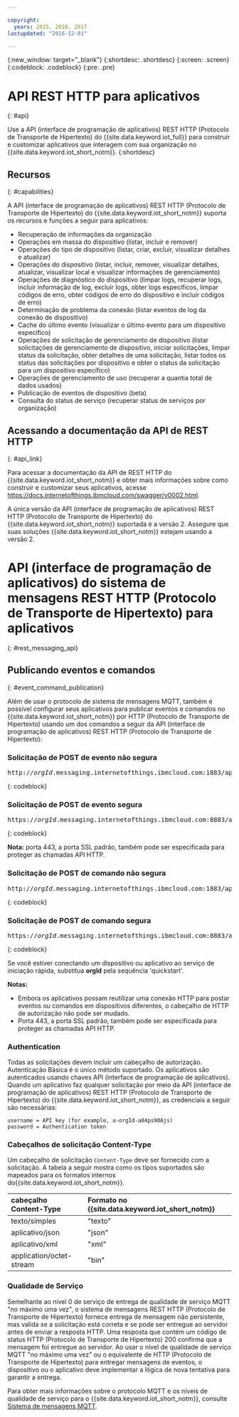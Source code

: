 ```yaml
---

copyright:
  years: 2015, 2016, 2017
lastupdated: "2016-12-01"

---
```


{:new_window: target="_blank"}
{:shortdesc: .shortdesc}
{:screen: .screen}
{:codeblock: .codeblock}
{:pre: .pre}

# API REST HTTP para aplicativos
{: #api}

Use a API (interface de programação de aplicativos) REST HTTP (Protocolo de Transporte de Hipertexto) do {{site.data.keyword.iot_full}} para construir e customizar aplicativos que interagem com sua organização no {{site.data.keyword.iot_short_notm}}.
{:shortdesc}

## Recursos
{: #capabilities}

A API (interface de programação de aplicativos) REST HTTP (Protocolo de Transporte de Hipertexto) do {{site.data.keyword.iot_short_notm}} suporta os recursos e funções a seguir para aplicativos:

- Recuperação de informações da organização
- Operações em massa do dispositivo (listar, incluir e remover)
- Operações do tipo de dispositivo (listar, criar, excluir, visualizar detalhes e atualizar)
- Operações do dispositivo (listar, incluir, remover, visualizar detalhes, atualizar, visualizar local e visualizar informações de gerenciamento)
- Operações de diagnóstico do dispositivo (limpar logs, recuperar logs, incluir informação de log, excluir logs, obter logs específicos, limpar códigos de erro, obter códigos de erro do dispositivo e incluir códigos de erro)
- Determinação de problema da conexão (listar eventos de log da conexão de dispositivo)
- Cache do último evento (visualizar o último evento para um dispositivo específico)
- Operações de solicitação de gerenciamento de dispositivo (listar solicitações de gerenciamento de dispositivo, iniciar solicitações, limpar status da solicitação, obter detalhes de uma solicitação, listar todos os status das solicitações por dispositivo e obter o status da solicitação para um dispositivo específico)
- Operações de gerenciamento de uso (recuperar a quantia total de dados usados)
- Publicação de eventos de dispositivo (beta)
- Consulta do status de serviço (recuperar status de serviços por organização)

## Acessando a documentação da API de REST HTTP
{: #api_link}

Para acessar a documentação da API de REST HTTP do {{site.data.keyword.iot_short_notm}} e obter mais informações sobre como construir e customizar seus aplicativos, acesse https://docs.internetofthings.ibmcloud.com/swagger/v0002.html.

A única versão da API (interface de programação de aplicativos) REST HTTP (Protocolo de Transporte de Hipertexto) do {{site.data.keyword.iot_short_notm}} suportada é a versão 2. Assegure que suas soluções {{site.data.keyword.iot_short_notm}} estejam usando a versão 2.



# API (interface de programação de aplicativos) do sistema de mensagens REST HTTP (Protocolo de Transporte de Hipertexto) para aplicativos
{: #rest_messaging_api}

## Publicando eventos e comandos
{: #event_command_publication}

Além de usar o protocolo de sistema de mensagens MQTT, também é possível configurar seus aplicativos para publicar eventos e comandos no {{site.data.keyword.iot_short_notm}} por HTTP (Protocolo de Transporte de Hipertexto) usando um dos comandos a seguir da API (interface de programação de aplicativos) REST HTTP (Protocolo de Transporte de Hipertexto):

### Solicitação de POST de evento não segura
<pre class="pre">http://<var class="keyword varname">orgId</var>.messaging.internetofthings.ibmcloud.com:1883/api/v0002/application/types/<var class="keyword varname">typeId</var>/devices/<var class="keyword varname">deviceId</var>/events/<var class="keyword varname">eventId</var></pre>
{: codeblock}

### Solicitação de POST de evento segura
<pre class="pre">https://<var class="keyword varname">orgId</var>.messaging.internetofthings.ibmcloud.com:8883/api/v0002/application/types/<var class="keyword varname">typeId</var>/devices/<var class="keyword varname">deviceId</var>/events/<var class="keyword varname">eventId</var></pre>
{: codeblock}

**Nota:** porta 443, a porta SSL padrão, também pode ser especificada para proteger as chamadas API HTTP.

### Solicitação de POST de comando não segura
<pre class="pre">http://<var class="keyword varname">orgId</var>.messaging.internetofthings.ibmcloud.com:1883/api/v0002/application/types/<var class="keyword varname">typeId</var>/devices/<var class="keyword varname">deviceId</var>/commands/<var class="keyword varname">eventId</var></pre>
{: codeblock}

### Solicitação de POST de comando segura
<pre class="pre">https://<var class="keyword varname">orgId</var>.messaging.internetofthings.ibmcloud.com:8883/api/v0002/application/types/<var class="keyword varname">typeId</var>/devices/<var class="keyword varname">deviceId</var>/commands/<var class="keyword varname">eventId</var></pre>
{: codeblock}

Se você estiver conectando um dispositivo ou aplicativo ao serviço de iniciação rápida, substitua **orgId** pela sequência 'quickstart'.

**Notas:** 
- Embora os aplicativos possam reutilizar uma conexão HTTP para postar eventos ou comandos em dispositivos diferentes, o cabeçalho de HTTP de autorização não pode ser mudado. 
- Porta 443, a porta SSL padrão, também pode ser especificada para proteger as chamadas API HTTP.

### Authentication

Todas as solicitações devem incluir um cabeçalho de autorização. Autenticação Básica é o único método suportado. Os aplicativos são autenticados usando chaves API (interface de programação de aplicativos). Quando um aplicativo faz qualquer solicitação por meio da API (interface de programação de aplicativos) REST HTTP (Protocolo de Transporte de Hipertexto) do {{site.data.keyword.iot_short_notm}}, as credenciais a seguir são necessárias:

```
username = API key (for example, a-orgId-a84ps90Ajs)
password = Authentication token
```

### Cabeçalhos de solicitação Content-Type

Um cabeçalho de solicitação `Content-Type` deve ser fornecido com a solicitação. A tabela a seguir mostra como os tipos suportados são mapeados para os formatos internos do{{site.data.keyword.iot_short_notm}}.

|cabeçalho Content-Type|Formato no {{site.data.keyword.iot_short_notm}}|
|:---|:---|
|texto/simples|"texto"
|aplicativo/json| "json"
|aplicativo/xml | "xml"
|application/octet-stream|"bin"

### Qualidade de Serviço

Semelhante ao nível 0 de serviço de entrega de qualidade de serviço MQTT "no máximo uma vez", o sistema de mensagens REST HTTP (Protocolo de Transporte de Hipertexto) fornece entrega de mensagem não persistente, mas valida se a solicitação está correta e se pode ser entregue ao servidor antes de enviar a resposta HTTP. Uma resposta que contém um código de status HTTP (Protocolo de Transporte de Hipertexto) 200 confirma que a mensagem foi entregue ao servidor. Ao usar o nível de qualidade de serviço MQTT "no máximo uma vez" ou o equivalente de HTTP (Protocolo de Transporte de Hipertexto) para entregar mensagens de eventos, o dispositivo ou o aplicativo deve implementar a lógica de nova tentativa para garantir a entrega.


Para obter mais informações sobre o protocolo MQTT e os níveis de qualidade de serviço para o {{site.data.keyword.iot_short_notm}}, consulte [Sistema de mensagens MQTT](../reference/mqtt/index.html).
